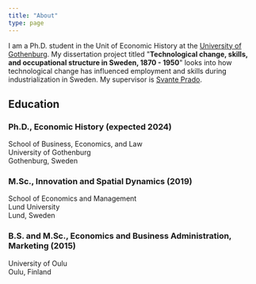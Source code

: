```yaml
---
title: "About"
type: page
---
```



I am a Ph.D. student in the Unit of Economic History at the [University of Gothenburg]([https://www.gu.se/en](https://www.gu.se/en/school-business-economics-law/economy-society/about-us/our-units/unit-for-economic-history)). My dissertation project titled "**Technological change, skills, and occupational structure in Sweden, 1870 - 1950**" looks into how technological change has influenced employment and skills during industrialization in Sweden. My supervisor is [Svante Prado](https://www.gu.se/en/about/find-staff/svantelarsson).

## Education

### Ph.D., Economic History (expected 2024)
School of Business, Economics, and Law  
University of Gothenburg  
Gothenburg, Sweden  

### M.Sc., Innovation and Spatial Dynamics (2019)
School of Economics and Management  
Lund University  
Lund, Sweden  

### B.S. and M.Sc., Economics and Business Administration, Marketing (2015)
University of Oulu  
Oulu, Finland   


